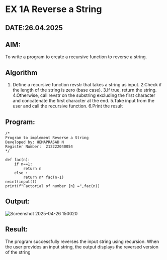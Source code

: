 # EX 1A Reverse a String
## DATE:26.04.2025
## AIM:
To write a program to create a recursive function to reverse a string.

## Algorithm
1. Define a recursive function revstr that takes a string as input.
2.Check if the length of the string is zero (base case).
3.If true, return the string.
4.Otherwise, call revstr on the substring excluding the first character and concatenate the first character at the end.
5.Take input from the user and call the recursive function.
6.Print the result 
 

## Program:
```
/*
Program to implement Reverse a String
Developed by: HEMAPRASAD N
Register Number:  212222040054
*/

def fac(n):
    if n==1:
        return n
    else :
        return n* fac(n-1)
n=int(input())
print(f"Factorial of number {n} =",fac(n))
```

## Output:
![Screenshot 2025-04-26 150020](https://github.com/user-attachments/assets/71266a84-bf78-45f7-94b2-665d7e722b14)



## Result:
The program successfully reverses the input string using recursion. When the user provides an input string, the output displays the reversed version of the string
